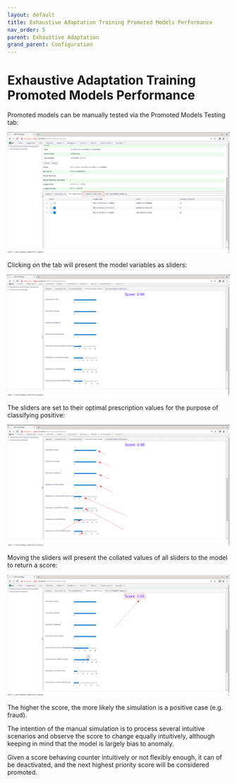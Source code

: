 ```yaml
---
layout: default
title: Exhaustive Adaptation Training Promoted Models Performance
nav_order: 5
parent: Exhaustive Adaptation
grand_parent: Configuration
---
```


# Exhaustive Adaptation Training Promoted Models Performance
Promoted models can be manually tested via the Promoted Models Testing tab:

![Image](LocationOfTesting.png)

Clicking on the tab will present the model variables as sliders:

![Image](Sliders.png)

The sliders are set to their optimal prescription values for the purpose of classifying positive:

![Image](DefaultValues.png)

Moving the sliders will present the collated values of all sliders to the model to return a score:

![Image](Score.png)

The higher the score,  the more likely the simulation is a positive case (e.g. fraud).

The intention of the manual simulation is to process several intuitive scenarios and observe the score to change equally intuitively, although keeping in mind that the model is largely bias to anomaly.

Given a score behaving counter intuitively or not flexibly enough,  it can of be deactivated, and the next highest priority score will be considered promoted.
